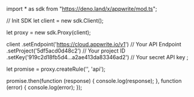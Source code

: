 import * as sdk from "https://deno.land/x/appwrite/mod.ts";

// Init SDK
let client = new sdk.Client();

let proxy = new sdk.Proxy(client);

client
    .setEndpoint('https://cloud.appwrite.io/v1') // Your API Endpoint
    .setProject('5df5acd0d48c2') // Your project ID
    .setKey('919c2d18fb5d4...a2ae413da83346ad2') // Your secret API key
;


let promise = proxy.createRule('', 'api');

promise.then(function (response) {
    console.log(response);
}, function (error) {
    console.log(error);
});